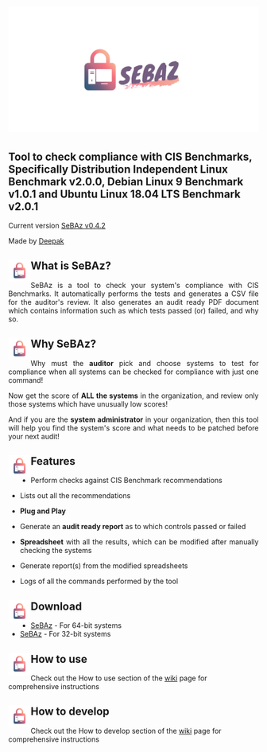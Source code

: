 # <img src="https://github.com/Deepak710/SeBAz/blob/master/Logo.png" alt="SeBAz"/>
## Tool to check compliance with CIS Benchmarks, Specifically Distribution Independent Linux Benchmark v2.0.0, Debian Linux 9 Benchmark v1.0.1 and Ubuntu Linux 18.04 LTS Benchmark v2.0.1

Current version [SeBAz v0.4.2](https://github.com/Deepak710/SeBAz/releases "SeBAz releases")

Made by [Deepak](https://t.me/AzorAhoy "Telegram")

## <img align="left" src="https://github.com/Deepak710/SeBAz/blob/master/Icon.png" width="45" height="45" alt=""/>What is SeBAz?

<p align="justify">SeBAz is a tool to check your system's compliance with CIS Benchmarks. It automatically performs the tests and generates a CSV file for the auditor's review. It also generates an audit ready PDF document which contains information such as which tests passed (or) failed, and why so.</p>

## <img align="left" src="https://github.com/Deepak710/SeBAz/blob/master/Icon.png" width="45" height="45" alt=""/>Why SeBAz?
<p align="justify">Why must the <strong>auditor</strong> pick and choose systems to test for compliance when all systems can be checked for compliance with just one command!</p>

<p align="justify">Now get the score of <strong>ALL the systems</strong> in the organization, and review only those systems which have unusually low scores!</p>

<p align="justify">And if you are the <strong>system administrator</strong> in your organization, then this tool will help you find the system's score and what needs to be patched before your next audit!</p>

## <img align="left" src="https://github.com/Deepak710/SeBAz/blob/master/Icon.png" width="45" height="45" alt=""/>Features
* <p align="justify">Perform checks against CIS Benchmark recommendations</p>
* <p align="justify">Lists out all the recommendations</p>
* **Plug and Play**
* <p align="justify">Generate an <strong>audit ready report</strong> as to which controls passed or failed</p>
* <p align="justify"><strong>Spreadsheet</strong> with all the results, which can be modified after manually checking the systems</p>
* <p align="justify">Generate report(s) from the modified spreadsheets</p>
* <p align="justify">Logs of all the commands performed by the tool</p>

## <img align="left" src="https://github.com/Deepak710/SeBAz/blob/master/Icon.png" width="45" height="45" alt=""/>Download

* [SeBAz](https://github.com/Deepak710/SeBAz/releases/download/v0.4.2/SeBAz-amd64 "SeBAz-amd64") - For 64-bit systems
* [SeBAz](https://github.com/Deepak710/SeBAz/releases/download/v0.4.2/SeBAz-i386 "SeBAz-i386") - For 32-bit systems

## <img align="left" src="https://github.com/Deepak710/SeBAz/blob/master/Icon.png" width="45" height="45" alt=""/>How to use

Check out the How to use section of the [wiki](https://github.com/Deepak710/SeBAz/wiki#how-to-use-sebaz "How to use") page for comprehensive instructions

## <img align="left" src="https://github.com/Deepak710/SeBAz/blob/master/Icon.png" width="45" height="45" alt=""/>How to develop

Check out the How to develop section of the [wiki](https://github.com/Deepak710/SeBAz/wiki#how-to-develop-sebaz "How to develop") page for comprehensive instructions
